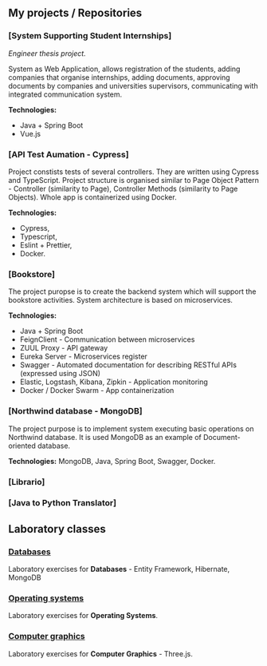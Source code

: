 ## My projects / Repositories
### [System Supporting Student Internships]
*Engineer thesis project.* 

System as Web Application, allows registration of the students, adding companies that organise internships, adding documents, approving documents by companies and universities supervisors, communicating with integrated communication system.

**Technologies:** 
- Java + Spring Boot
- Vue.js

### [API Test Aumation - Cypress]
Project constists tests of several controllers. They are written using Cypress and TypeScript. Project structure is organised similar to Page Object Pattern - Controller (similarity to Page), Controller Methods (similarity to Page Objects). Whole app is containerized using Docker.

**Technologies:**
- Cypress, 
- Typescript, 
- Eslint + Prettier, 
- Docker.

### [Bookstore]
The project puropse is to create the backend system which will support the bookstore activities. System architecture is based on microservices.

**Technologies:**
- Java + Spring Boot
- FeignClient - Communication between microservices
- ZUUL Proxy - API gateway
- Eureka Server - Microservices register
- Swagger - Automated documentation for describing RESTful APIs (expressed using JSON)
- Elastic, Logstash, Kibana, Zipkin - Application monitoring
- Docker / Docker Swarm - App containerization

### [Northwind database - MongoDB]
The project purpose is to implement system executing basic operations on Northwind database. It is used MongoDB as an example of Document-oriented database.

**Technologies:** MongoDB, Java, Spring Boot, Swagger, Docker.

### [Librario]

### [Java to Python Translator]


## Laboratory classes
### [Databases](https://github.com/igordzie97/databases-frameworks)
Laboratory exercises for **Databases** - Entity Framework, Hibernate, MongoDB

### [Operating systems](https://github.com/igordzie97/operating-systems)
Laboratory exercises for **Operating Systems**.

### [Computer graphics](https://github.com/igordzie97/computer-graphics)
Laboratory exercises for **Computer Graphics** - Three.js.
